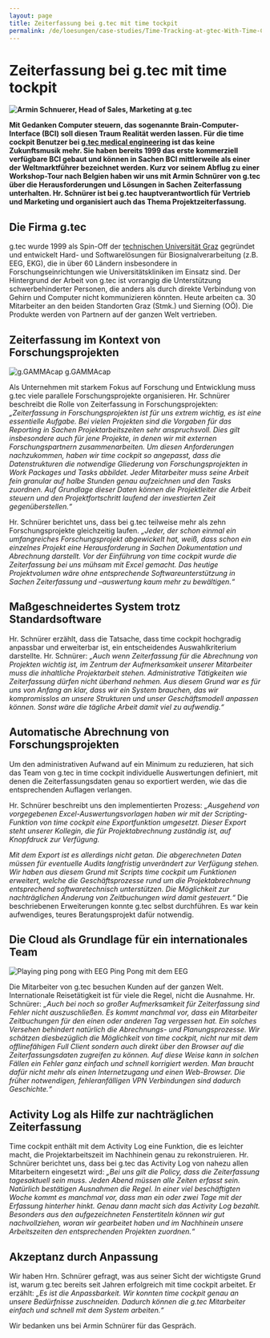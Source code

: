 ```yaml
---
layout: page
title: Zeiterfassung bei g.tec mit time tockpit
permalink: /de/loesungen/case-studies/Time-Tracking-at-gtec-With-Time-Cockpit/
---
```


<h1 xmlns="http://www.w3.org/1999/xhtml">Zeiterfassung bei g.tec mit time tockpit</h1><p xmlns="http://www.w3.org/1999/xhtml">
  <strong>
    <img src="{{site.baseurl}}/images/customer_solutions/case-studies/gtec/armin-schnuerer-banner.jpg" alt="Armin Schnuerer, Head of Sales, Marketing at g.tec" title="Armin Schnuerer, Head of Sales, Marketing at g.tec" />
  </strong>
</p><p xmlns="http://www.w3.org/1999/xhtml">
  <strong>Mit Gedanken Computer steuern, das sogenannte Brain-Computer-Interface (BCI) soll diesen Traum Realität werden lassen. Für die time cockpit Benutzer bei <a href="http://www.gtec.at/" title="g.tec" target="_blank">g.tec medical engineering</a> ist das keine Zukunftsmusik mehr. Sie haben bereits 1999 das erste kommerziell verfügbare BCI gebaut und können in Sachen BCI mittlerweile als einer der Weltmarktführer bezeichnet werden. Kurz vor seinem Abflug zu einer Workshop-Tour nach Belgien haben wir uns mit Armin Schnürer von g.tec über die Herausforderungen und Lösungen in Sachen Zeiterfassung unterhalten. Hr. Schnürer ist bei g.tec hauptverantwortlich für Vertrieb und Marketing und organisiert auch das Thema Projektzeiterfassung.</strong>
</p><h2 xmlns="http://www.w3.org/1999/xhtml">Die Firma g.tec</h2><p xmlns="http://www.w3.org/1999/xhtml">g.tec wurde 1999 als Spin-Off der <a href="http://portal.tugraz.at/portal/page/portal/TU_Graz" title="Technische Universität Graz" target="_blank">technischen Universität Graz</a> gegründet und entwickelt Hard- und Softwarelösungen für Biosignalverarbeitung (z.B. EEG, EKG), die in über 60 Ländern insbesondere in Forschungseinrichtungen wie Universitätskliniken im Einsatz sind. Der Hintergrund der Arbeit von g.tec ist vorrangig die Unterstützung schwerbehinderter Personen, die anders als durch direkte Verbindung von Gehirn und Computer nicht kommunizieren könnten. Heute arbeiten ca. 30 Mitarbeiter an den beiden Standorten Graz (Stmk.) und Sierning (OÖ). Die Produkte werden von Partnern auf der ganzen Welt vertrieben.</p><h2 xmlns="http://www.w3.org/1999/xhtml">Zeiterfassung im Kontext von Forschungsprojekten</h2><div class="floatRight" xmlns="http://www.w3.org/1999/xhtml">
  <img src="{{site.baseurl}}/images/customer_solutions/case-studies/gtec/gtec_eeg.jpg" alt="g.GAMMAcap" title="g.GAMMAcap" />
  <span class="imageCaption">g.GAMMAcap</span>
</div><p xmlns="http://www.w3.org/1999/xhtml">Als Unternehmen mit starkem Fokus auf Forschung und Entwicklung muss g.tec viele parallele Forschungsprojekte organisieren. Hr. Schnürer beschreibt die Rolle von Zeiterfassung in Forschungsprojekten: <em>„Zeiterfassung in Forschungsprojekten ist für uns extrem wichtig, es ist eine essentielle Aufgabe. Bei vielen Projekten sind die Vorgaben für das Reporting in Sachen Projektarbeitszeiten sehr anspruchsvoll. Dies gilt insbesondere auch für jene Projekte, in denen wir mit externen Forschungspartnern zusammenarbeiten. Um diesen Anforderungen nachzukommen, haben wir time cockpit so angepasst, dass die Datenstrukturen die notwendige Gliederung von Forschungsprojekten in Work Packages und Tasks abbildet. Jeder Mitarbeiter muss seine Arbeit fein granular auf halbe Stunden genau aufzeichnen und den Tasks zuordnen. Auf Grundlage dieser Daten können die Projektleiter die Arbeit steuern und den Projektfortschritt laufend der investierten Zeit gegenüberstellen.“</em></p><p xmlns="http://www.w3.org/1999/xhtml">Hr. Schnürer berichtet uns, dass bei g.tec teilweise mehr als zehn Forschungsprojekte gleichzeitig laufen. <em>„Jeder, der schon einmal ein umfangreiches Forschungsprojekt abgewickelt hat, weiß, dass schon ein einzelnes Projekt eine Herausforderung in Sachen Dokumentation und Abrechnung darstellt. Vor der Einführung von time cockpit wurde die Zeiterfassung bei uns mühsam mit Excel gemacht. Das heutige Projektvolumen wäre ohne entsprechende Softwareunterstützung in Sachen Zeiterfassung und –auswertung kaum mehr zu bewältigen.“</em></p><h2 xmlns="http://www.w3.org/1999/xhtml">Maßgeschneidertes System trotz Standardsoftware</h2><p xmlns="http://www.w3.org/1999/xhtml">Hr. Schnürer erzählt, dass die Tatsache, dass time cockpit hochgradig anpassbar und erweiterbar ist, ein entscheidendes Auswahlkriterium darstellte. Hr. Schnürer: <em>„Auch wenn Zeiterfassung für die Abrechnung von Projekten wichtig ist, im Zentrum der Aufmerksamkeit unserer Mitarbeiter muss die inhaltliche Projektarbeit stehen. Administrative Tätigkeiten wie Zeiterfassung dürfen nicht überhand nehmen. Aus diesem Grund war es für uns von Anfang an klar, dass wir ein System brauchen, das wir kompromisslos an unsere Strukturen und unser Geschäftsmodell anpassen können. Sonst wäre die tägliche Arbeit damit viel zu aufwendig.“</em></p><h2 xmlns="http://www.w3.org/1999/xhtml">Automatische Abrechnung von Forschungsprojekten</h2><p xmlns="http://www.w3.org/1999/xhtml">Um den administrativen Aufwand auf ein Minimum zu reduzieren, hat sich das Team von g.tec in time cockpit individuelle Auswertungen definiert, mit denen die Zeiterfassungsdaten genau so exportiert werden, wie das die entsprechenden Auflagen verlangen.</p><p xmlns="http://www.w3.org/1999/xhtml">Hr. Schnürer beschreibt uns den implementierten Prozess: <em>„Ausgehend von vorgegebenen Excel-Auswertungsvorlagen haben wir mit der Scripting-Funktion von time cockpit eine Exportfunktion umgesetzt. Dieser Export steht unserer Kollegin, die für Projektabrechnung zuständig ist, auf Knopfdruck zur Verfügung.</em></p><p xmlns="http://www.w3.org/1999/xhtml">
  <em>Mit dem Export ist es allerdings nicht getan. Die abgerechneten Daten müssen für eventuelle Audits langfristig unverändert zur Verfügung stehen. Wir haben aus diesem Grund mit Scripts time cockpit um Funktionen erweitert, welche die Geschäftsprozesse rund um die Projektabrechnung entsprechend softwaretechnisch unterstützen. Die Möglichkeit zur nachträglichen Änderung von Zeitbuchungen wird damit gesteuert.“</em> Die beschriebenen Erweiterungen konnte g.tec selbst durchführen. Es war kein aufwendiges, teures Beratungsprojekt dafür notwendig.</p><h2 xmlns="http://www.w3.org/1999/xhtml">Die Cloud als Grundlage für ein internationales Team</h2><div class="floatRight" xmlns="http://www.w3.org/1999/xhtml">
  <img src="{{site.baseurl}}/images/customer_solutions/case-studies/gtec/gtec-ping-pong.jpg" alt="Playing ping pong with EEG" title="Playing ping pong with EEG" />
  <span class="imageCaption">Ping Pong mit dem EEG</span>
</div><p xmlns="http://www.w3.org/1999/xhtml">Die Mitarbeiter von g.tec besuchen Kunden auf der ganzen Welt. Internationale Reisetätigkeit ist für viele die Regel, nicht die Ausnahme. Hr. Schnürer: <em>„Auch bei noch so großer Aufmerksamkeit für Zeiterfassung sind Fehler nicht auszuschließen. Es kommt manchmal vor, dass ein Mitarbeiter Zeitbuchungen für den einen oder anderen Tag vergessen hat. Ein solches Versehen behindert natürlich die Abrechnungs- und Planungsprozesse. Wir schätzen diesbezüglich die Möglichkeit von time cockpit, nicht nur mit dem offlinefähigen Full Client sondern auch direkt über den Browser auf die Zeiterfassungsdaten zugreifen zu können. Auf diese Weise kann in solchen Fällen ein Fehler ganz einfach und schnell korrigiert werden. Man braucht dafür nicht mehr als einen Internetzugang und einen Web-Browser. Die früher notwendigen, fehleranfälligen VPN Verbindungen sind dadurch Geschichte.“</em></p><h2 xmlns="http://www.w3.org/1999/xhtml">Activity Log als Hilfe zur nachträglichen Zeiterfassung</h2><p xmlns="http://www.w3.org/1999/xhtml">Time cockpit enthält mit dem Activity Log eine Funktion, die es leichter macht, die Projektarbeitszeit im Nachhinein genau zu rekonstruieren. Hr. Schnürer berichtet uns, dass bei g.tec das Activity Log von nahezu allen Mitarbeitern eingesetzt wird: <em>„Bei uns gilt die Policy, dass die Zeiterfassung tagesaktuell sein muss. Jeden Abend müssen alle Zeiten erfasst sein. Natürlich bestätigen Ausnahmen die Regel. In einer viel beschäftigten Woche kommt es manchmal vor, dass man ein oder zwei Tage mit der Erfassung hinterher hinkt. Genau dann macht sich das Activity Log bezahlt. Besonders aus den aufgezeichneten Fenstertiteln können wir gut nachvollziehen, woran wir gearbeitet haben und im Nachhinein unsere Arbeitszeiten den entsprechenden Projekten zuordnen.“</em></p><h2 xmlns="http://www.w3.org/1999/xhtml">Akzeptanz durch Anpassung</h2><p xmlns="http://www.w3.org/1999/xhtml">Wir haben Hrn. Schnürer gefragt, was aus seiner Sicht der wichtigste Grund ist, warum g.tec bereits seit Jahren erfolgreich mit time cockpit arbeitet. Er erzählt: <em>„Es ist die Anpassbarkeit. Wir konnten time cockpit genau an unsere Bedürfnisse zuschneiden. Dadurch können die g.tec Mitarbeiter einfach und schnell mit dem System arbeiten.“</em></p><p xmlns="http://www.w3.org/1999/xhtml">Wir bedanken uns bei Armin Schnürer für das Gespräch.</p>
